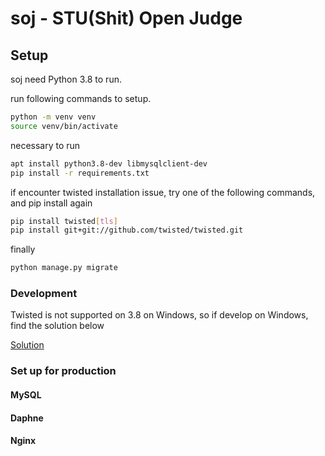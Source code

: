 # soj - STU(Shit) Open Judge

## Setup
soj need Python 3.8 to run.

run following commands to setup.
```bash
python -m venv venv
source venv/bin/activate
```
necessary to run 
```bash
apt install python3.8-dev libmysqlclient-dev
pip install -r requirements.txt
```
if encounter twisted installation issue, try one of the following commands, and pip install again
```bash
pip install twisted[tls]
pip install git+git://github.com/twisted/twisted.git
```
finally
```bash
python manage.py migrate
```
### Development
Twisted is not supported on 3.8 on Windows, so if develop on Windows, find the solution below

[Solution](https://stackoverflow.com/questions/58908293/i-keep-getting-notimplementederror-error-when-starting-django-server)
### Set up for production
#### MySQL
#### Daphne
#### Nginx